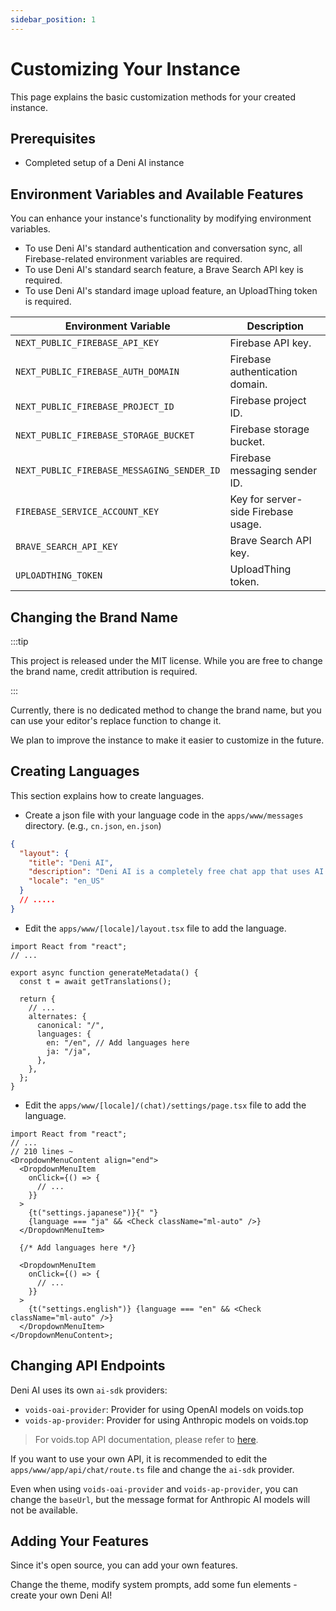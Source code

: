 ```yaml
---
sidebar_position: 1
---
```


# Customizing Your Instance

This page explains the basic customization methods for your created instance.

## Prerequisites

- Completed setup of a Deni AI instance

## Environment Variables and Available Features

You can enhance your instance's functionality by modifying environment variables.

- To use Deni AI's standard authentication and conversation sync, all Firebase-related environment variables are required.
- To use Deni AI's standard search feature, a Brave Search API key is required.
- To use Deni AI's standard image upload feature, an UploadThing token is required.

| Environment Variable | Description |
| ------------------------------------------ | ------------------------------------------- |
| `NEXT_PUBLIC_FIREBASE_API_KEY` | Firebase API key. |
| `NEXT_PUBLIC_FIREBASE_AUTH_DOMAIN` | Firebase authentication domain. |
| `NEXT_PUBLIC_FIREBASE_PROJECT_ID` | Firebase project ID. |
| `NEXT_PUBLIC_FIREBASE_STORAGE_BUCKET` | Firebase storage bucket. |
| `NEXT_PUBLIC_FIREBASE_MESSAGING_SENDER_ID` | Firebase messaging sender ID. |
| `FIREBASE_SERVICE_ACCOUNT_KEY` | Key for server-side Firebase usage. |
| `BRAVE_SEARCH_API_KEY` | Brave Search API key. |
| `UPLOADTHING_TOKEN` | UploadThing token. |

## Changing the Brand Name

:::tip

This project is released under the MIT license. While you are free to change the brand name, credit attribution is required.

:::

Currently, there is no dedicated method to change the brand name, but you can use your editor's replace function to change it.

We plan to improve the instance to make it easier to customize in the future.

## Creating Languages

This section explains how to create languages.

- Create a json file with your language code in the `apps/www/messages` directory. (e.g., `cn.json`, `en.json`)

```json title="apps/www/messages/en.json"
{
  "layout": {
    "title": "Deni AI",
    "description": "Deni AI is a completely free chat app that uses AI models such as o1 and Claude 3.5 Sonnet.",
    "locale": "en_US"
  }
  // .....
}
```

- Edit the `apps/www/[locale]/layout.tsx` file to add the language.

```tsx title="apps/www/en/layout.tsx"
import React from "react";
// ...

export async function generateMetadata() {
  const t = await getTranslations();

  return {
    // ...
    alternates: {
      canonical: "/",
      languages: {
        en: "/en", // Add languages here
        ja: "/ja",
      },
    },
  };
}
```

- Edit the `apps/www/[locale]/(chat)/settings/page.tsx` file to add the language.

```tsx title="apps/www/[locale]/(chat)/settings/page.tsx"
import React from "react";
// ...
// 210 lines ~
<DropdownMenuContent align="end">
  <DropdownMenuItem
    onClick={() => {
      // ...
    }}
  >
    {t("settings.japanese")}{" "}
    {language === "ja" && <Check className="ml-auto" />}
  </DropdownMenuItem>

  {/* Add languages here */}

  <DropdownMenuItem
    onClick={() => {
      // ...
    }}
  >
    {t("settings.english")} {language === "en" && <Check className="ml-auto" />}
  </DropdownMenuItem>
</DropdownMenuContent>;
```

## Changing API Endpoints

Deni AI uses its own `ai-sdk` providers:

- `voids-oai-provider`: Provider for using OpenAI models on voids.top
- `voids-ap-provider`: Provider for using Anthropic models on voids.top

> For voids.top API documentation, please refer to [here](https://voids.top/docs).

If you want to use your own API, it is recommended to edit the `apps/www/app/api/chat/route.ts` file and change the `ai-sdk` provider.

Even when using `voids-oai-provider` and `voids-ap-provider`, you can change the `baseUrl`, but the message format for Anthropic AI models will not be available.

## Adding Your Features

Since it's open source, you can add your own features.

Change the theme, modify system prompts, add some fun elements - create your own Deni AI!